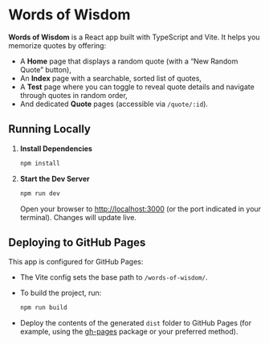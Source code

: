# Words of Wisdom

**Words of Wisdom** is a React app built with TypeScript and Vite. It helps you memorize quotes by offering:

- A **Home** page that displays a random quote (with a “New Random Quote” button),
- An **Index** page with a searchable, sorted list of quotes,
- A **Test** page where you can toggle to reveal quote details and navigate through quotes in random order,
- And dedicated **Quote** pages (accessible via `/quote/:id`).

## Running Locally

1. **Install Dependencies**

   ```bash
   npm install
   ```

2. **Start the Dev Server**

   ```bash
   npm run dev
   ```

   Open your browser to [http://localhost:3000](http://localhost:3000) (or the port indicated in your terminal). Changes will update live.

## Deploying to GitHub Pages

This app is configured for GitHub Pages:

- The Vite config sets the base path to `/words-of-wisdom/`.
- To build the project, run:

  ```bash
  npm run build
  ```

- Deploy the contents of the generated `dist` folder to GitHub Pages (for example, using the [gh-pages](https://www.npmjs.com/package/gh-pages) package or your preferred method).
